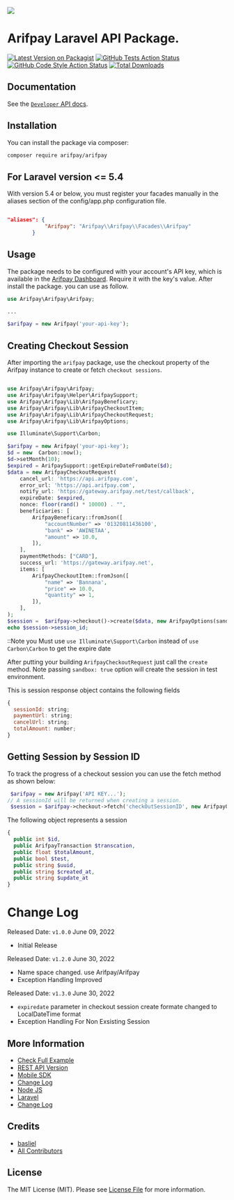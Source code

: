 
[<img src="https://arifpay.net/brand/ArifPay-Logo-(Full-Color).png" />](https://arifpay.net)

# Arifpay Laravel API Package.

[![Latest Version on Packagist](https://img.shields.io/packagist/v/arifpay/arifpay.svg?style=flat-square)](https://packagist.org/packages/arifpay/arifpay)
[![GitHub Tests Action Status](https://img.shields.io/github/workflow/status/arifpay/arifpay/run-tests?label=tests)](https://github.com/arifpay/arifpay/actions?query=workflow%3Arun-tests+branch%3Amain)
[![GitHub Code Style Action Status](https://img.shields.io/github/workflow/status/arifpay/arifpay/Check%20&%20fix%20styling?label=code%20style)](https://github.com/arifpay/arifpay/actions?query=workflow%3A"Check+%26+fix+styling"+branch%3Amain)
[![Total Downloads](https://img.shields.io/packagist/dt/arifpay/arifpay.svg?style=flat-square)](https://packagist.org/packages/arifpay/arifpay)

## Documentation

See the [`Developer` API docs](https://developer.arifpay.net/).


## Installation

You can install the package via composer:

```bash
composer require arifpay/arifpay
```

## For Laravel version <= 5.4

With version 5.4 or below, you must register your facades manually in the aliases section of the config/app.php configuration file.


```json config/app.php

"aliases": {
            "Arifpay": "Arifpay\\Arifpay\\Facades\\Arifpay"
        }
```

## Usage

The package needs to be configured with your account's API key, which is
available in the [Arifpay Dashboard](https://dashboard.arifpay.net/app/api). Require it with the key's
value. After install the package. you can use as follow.

```php
use Arifpay\Arifpay\Arifpay;

...

$arifpay = new Arifpay('your-api-key');

```


## Creating Checkout Session

After importing the `arifpay` package, use the checkout property of the Arifpay instance to create or fetch `checkout sessions`.


```php

use Arifpay\Arifpay\Arifpay;
use Arifpay\Arifpay\Helper\ArifpaySupport;
use Arifpay\Arifpay\Lib\ArifpayBeneficary;
use Arifpay\Arifpay\Lib\ArifpayCheckoutItem;
use Arifpay\Arifpay\Lib\ArifpayCheckoutRequest;
use Arifpay\Arifpay\Lib\ArifpayOptions;

use Illuminate\Support\Carbon;

$arifpay = new Arifpay('your-api-key');
$d = new  Carbon::now();
$d->setMonth(10);
$expired = ArifpaySupport::getExpireDateFromDate($d);
$data = new ArifpayCheckoutRequest(
    cancel_url: 'https://api.arifpay.com',
    error_url: 'https://api.arifpay.com',
    notify_url: 'https://gateway.arifpay.net/test/callback',
    expireDate: $expired,
    nonce: floor(rand() * 10000) . "",
    beneficiaries: [
        ArifpayBeneficary::fromJson([
            "accountNumber" => '01320811436100',
            "bank" => 'AWINETAA',
            "amount" => 10.0,
        ]),
    ],
    paymentMethods: ["CARD"],
    success_url: 'https://gateway.arifpay.net',
    items: [
        ArifpayCheckoutItem::fromJson([
            "name" => 'Bannana',
            "price" => 10.0,
            "quantity" => 1,
        ]),
    ],
);
$session =  $arifpay->checkout()->create($data, new ArifpayOptions(sandbox: true));
echo $session->session_id;

```

::Note 
    you Must use `use Illuminate\Support\Carbon` instead of `use Carbon\Carbon` to get the expire date
    

After putting your building  `ArifpayCheckoutRequest` just call the `create` method. Note passing `sandbox: true` option will create the session in test environment.

This is session response object contains the following fields

```js
{
  sessionId: string;
  paymentUrl: string;
  cancelUrl: string;
  totalAmount: number;
}
```

## Getting Session by Session ID

To track the progress of a checkout session you can use the fetch method as shown below:

```php
 $arifpay = new Arifpay('API KEY...');
// A sessionId will be returned when creating a session.
 $session = $arifpay->checkout->fetch('checkOutSessionID', new ArifpayOptions(true));
```

The following object represents a session

```php
{
  public int $id, 
  public ArifpayTransaction $transcation, 
  public float $totalAmount, 
  public bool $test,  
  public string $uuid, 
  public string $created_at, 
  public string $update_at
}
```

# Change Log

Released Date: `v1.0.0` June 09, 2022

- Initial Release

Released Date: `v1.2.0` June 30, 2022

- Name space changed. use Arifpay/Arifpay
- Exception Handling Improved

Released Date: `v1.3.0` June 30, 2022

- `expiredate` parameter in checkout session create formate changed to LocalDateTime format
- Exception Handling For Non Exsisting Session


## More Information

- [Check Full Example](https://github.com/Arifpay-net/Laravel-sample)
- [REST API Version](https://developer.arifpay.net/docs/checkout/overview)
- [Mobile SDK](https://developer.arifpay.net/docs/clientSDK/overview)
- [Change Log](https://developer.arifpay.net/docs/nodejs/changelog)
- [Node JS](https://developer.arifpay.net/docs/nodejs/overview)
- [Laravel](https://developer.arifpay.net/docs/laravel/overview)
- [Change Log](https://developer.arifpay.net/docs/laravel/changelog)

## Credits

- [basliel](https://github.com/ba5liel)
- [All Contributors](../../contributors)

## License

The MIT License (MIT). Please see [License File](LICENSE.md) for more information.
